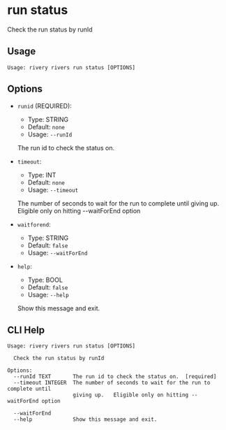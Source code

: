 
# run status

Check the run status by runId 

## Usage

```
Usage: rivery rivers run status [OPTIONS]
```

## Options
* `runid` (REQUIRED): 
  * Type: STRING 
  * Default: `none`
  * Usage: `--runId`

  The run id to check the status on.


* `timeout`: 
  * Type: INT 
  * Default: `none`
  * Usage: `--timeout`

  The number of seconds to wait for the run to complete until giving up.  
Eligible only on hitting --waitForEnd option


* `waitforend`: 
  * Type: STRING 
  * Default: `false`
  * Usage: `--waitForEnd`

  
* `help`: 
  * Type: BOOL 
  * Default: `false`
  * Usage: `--help`

  Show this message and exit.



## CLI Help

```
Usage: rivery rivers run status [OPTIONS]

  Check the run status by runId

Options:
  --runId TEXT       The run id to check the status on.  [required]
  --timeout INTEGER  The number of seconds to wait for the run to complete until
                     giving up.   Eligible only on hitting --waitForEnd option

  --waitForEnd
  --help             Show this message and exit.
```

